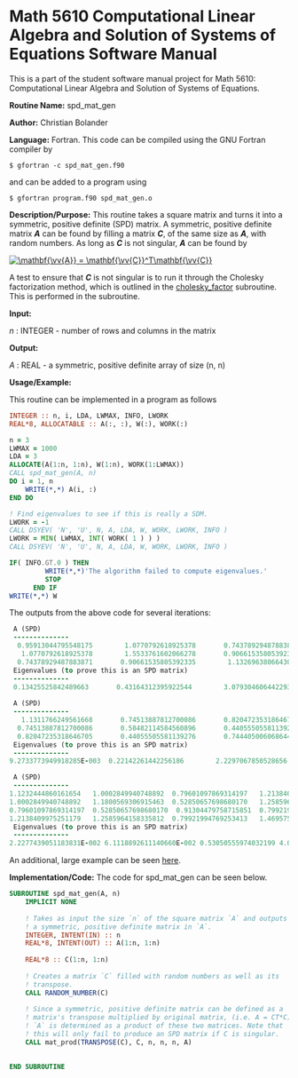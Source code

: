 # Math 5610 Computational Linear Algebra and Solution of Systems of Equations Software Manual

This is a part of the student software manual project for Math 5610: Computational Linear Algebra and Solution of Systems of Equations. 

**Routine Name:**           spd_mat_gen

**Author:** Christian Bolander

**Language:** Fortran. This code can be compiled using the GNU Fortran compiler by

```$ gfortran -c spd_mat_gen.f90```

and can be added to a program using

```$ gfortran program.f90 spd_mat_gen.o ``` 

**Description/Purpose:** This routine takes a square matrix and turns it into a symmetric, positive definite (SPD) matrix. A symmetric, positive definite matrix ***A*** can be found by filling a matrix ***C***, of the same size as ***A***, with random numbers. As long as ***C*** is not singular, ***A*** can be found by

<a href="https://www.codecogs.com/eqnedit.php?latex=\mathbf{\vv{A}}&space;=&space;\mathbf{\vv{C}}^T\mathbf{\vv{C}}" target="_blank"><img src="https://latex.codecogs.com/gif.latex?\mathbf{\vv{A}}&space;=&space;\mathbf{\vv{C}}^T\mathbf{\vv{C}}" title="\mathbf{\vv{A}} = \mathbf{\vv{C}}^T\mathbf{\vv{C}}" /></a>

A test to ensure that ***C*** is not singular is to run it through the Cholesky factorization method, which is outlined in the [cholesky_factor](./cholesky_factor.md) subroutine. This is performed in the subroutine.

**Input:** 

*n* : INTEGER - number of rows and columns in the matrix

**Output:** 

*A* : REAL - a symmetric, positive definite array of size (n, n)

**Usage/Example:**

This routine can be implemented in a program as follows

```fortran
INTEGER :: n, i, LDA, LWMAX, INFO, LWORK
REAL*8, ALLOCATABLE :: A(:, :), W(:), WORK(:)

n = 3
LWMAX = 1000
LDA = 3
ALLOCATE(A(1:n, 1:n), W(1:n), WORK(1:LWMAX))
CALL spd_mat_gen(A, n)
DO i = 1, n
	WRITE(*,*) A(i, :)
END DO

! Find eigenvalues to see if this is really a SDM.
LWORK = -1
CALL DSYEV( 'N', 'U', N, A, LDA, W, WORK, LWORK, INFO )
LWORK = MIN( LWMAX, INT( WORK( 1 ) ) )
CALL DSYEV( 'N', 'U', N, A, LDA, W, WORK, LWORK, INFO )

IF( INFO.GT.0 ) THEN
         WRITE(*,*)'The algorithm failed to compute eigenvalues.'
         STOP
      END IF
WRITE(*,*) W
```

The outputs from the above code for several iterations:

```fortran
 A (SPD)
 --------------
  0.95913044795548175        1.0770792618925378       0.74378929487883871     
   1.0770792618925378        1.5533761602066278       0.90661535805392335     
  0.74378929487883871       0.90661535805392335        1.1326963806643067     
 Eigenvalues (to prove this is an SPD matrix)
 --------------
 0.13425525842489663       0.43164312395922544        3.0793046064422933  
  
 A (SPD)
 --------------
   1.1311766249561668       0.74513887812700086       0.82047235318646705     
  0.74513887812700086       0.58482114584560896       0.44055505581139276     
  0.82047235318646705       0.44055505581139276       0.74440500606864424     
 Eigenvalues (to prove this is an SPD matrix)
 --------------
9.2733773949918285E-003  0.22142261442256186        2.2297067850528656

 A (SPD)
 --------------
1.1232444860161654   1.0002849940748892  0.79601097869314197   1.2138409975251179     
1.0002849940748892   1.1800569306915463  0.52850657698680170   1.2585964158335812     
0.79601097869314197  0.52850657698680170  0.91304479758715851  0.79921994769253413     
1.2138409975251179   1.2585964158335812  0.79921994769253413   1.4695759719362007     
 Eigenvalues (to prove this is an SPD matrix)
 --------------
2.2277439051183831E-002 6.1118892611140660E-002 0.53050555974032199 4.0720202948284241 
```

An additional, large example can be seen [here](../HW5Task4Report.md).

**Implementation/Code:** The code for spd_mat_gen can be seen below.

```fortran
SUBROUTINE spd_mat_gen(A, n)
	IMPLICIT NONE
	
	! Takes as input the size `n` of the square matrix `A` and outputs
	! a symmetric, positive definite matrix in `A`.
	INTEGER, INTENT(IN) :: n
	REAL*8, INTENT(OUT) :: A(1:n, 1:n)
	
	REAL*8 :: C(1:n, 1:n)
	
	! Creates a matrix `C` filled with random numbers as well as its
	! transpose.
	CALL RANDOM_NUMBER(C)
	
	! Since a symmetric, positive definite matrix can be defined as a
	! matrix's transpose multiplied by original matrix, (i.e. A = CT*C)
	! `A` is determined as a product of these two matrices. Note that
	! this will only fail to produce an SPD matrix if C is singular.
	CALL mat_prod(TRANSPOSE(C), C, n, n, n, A)
		

END SUBROUTINE
```
